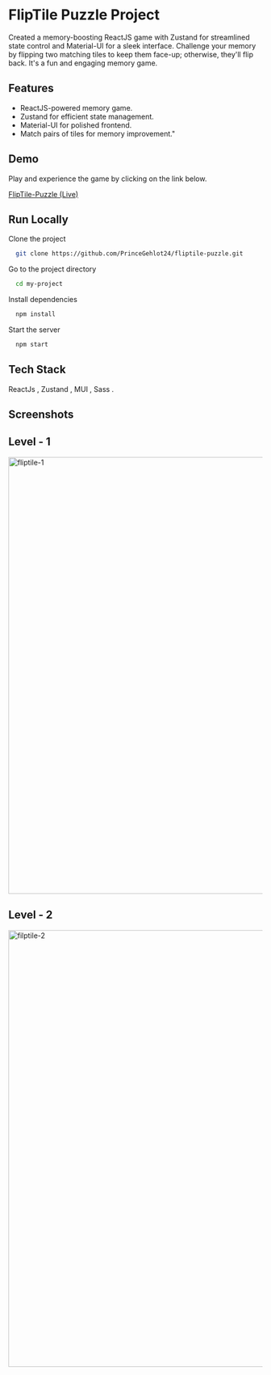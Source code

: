 
# FlipTile Puzzle Project

Created a memory-boosting ReactJS game with Zustand for streamlined state control and Material-UI for a sleek interface. Challenge your memory by flipping two matching tiles to keep them face-up; otherwise, they'll flip back. It's a fun and engaging memory game.

 ## Features
 
- ReactJS-powered memory game.
- Zustand for efficient state management.
- Material-UI for polished frontend.
- Match pairs of tiles for memory improvement."

## Demo

Play and experience the game by clicking on the link below.

[FlipTile-Puzzle (Live)](https://princegehlot24.github.io/fliptile-puzzle/)
## Run Locally

Clone the project

```bash
  git clone https://github.com/PrinceGehlot24/fliptile-puzzle.git
```

Go to the project directory

```bash
  cd my-project
```

Install dependencies

```bash
  npm install
```

Start the server

```bash
  npm start
```


## Tech Stack

ReactJs , Zustand , MUI , Sass . 



## Screenshots

## Level - 1

<img width="865" alt="fliptile-1" src="https://github.com/PrinceGehlot24/fliptile-puzzle/assets/108737973/177a859c-372b-49d6-8057-08048e0a64a2">


## Level - 2

<img width="865" alt="filptile-2" src="https://github.com/PrinceGehlot24/fliptile-puzzle/assets/108737973/bee2ad4b-c201-4ec6-afb6-a151b89abc56">


 




